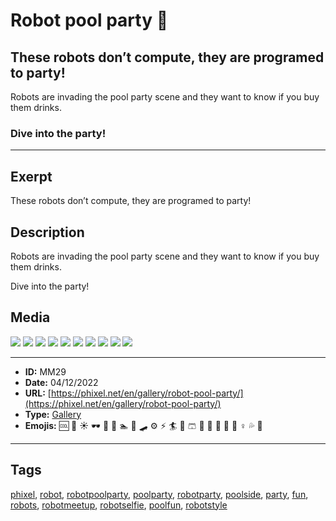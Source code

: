 # Robot pool party 🤖
## These robots don’t compute, they are programed to party!

Robots are invading the pool party scene and they want to know if you buy them drinks.

### Dive into the party!


------------
## Exerpt
These robots don’t compute, they are programed to party!
## Description
Robots are invading the pool party scene and they want to know if you buy them drinks.

Dive into the party!
## Media
<img src="media/robot-pool-party-01.jpg">
<img src="media/robot-pool-party-02.jpg">
<img src="media/robot-pool-party-03.jpg">
<img src="media/robot-pool-party-04.jpg">
<img src="media/robot-pool-party-05.jpg">
<img src="media/robot-pool-party-06.jpg">
<img src="media/robot-pool-party-07.jpg">
<img src="media/robot-pool-party-08.jpg">
<img src="media/robot-pool-party-09.jpg">
<img src="media/robot-pool-party-10.jpg">

------------
- **ID:** MM29
- **Date:** 04/12/2022
- **URL:** [https://phixel.net/en/gallery/robot-pool-party/](https://phixel.net/en/gallery/robot-pool-party/)
- **Type:** [Gallery](#gallery)
- **Emojis:** 🆒 🌊 ☀️ 🕶 🎉 🤖 🏊 🦾 🛹 ⚙️ ⚡️ 🏄 👙 🩳 🍹 🥳 🍨 🎈 🤽 ‍♀ 💦 🏻

------------
## Tags
[phixel](#phixel), [robot](#robot), [robotpoolparty](#robotpoolparty), [poolparty](#poolparty), [robotparty](#robotparty), [poolside](#poolside), [party](#party), [fun](#fun), [robots](#robots), [robotmeetup](#robotmeetup), [robotselfie](#robotselfie), [poolfun](#poolfun), [robotstyle](#robotstyle)
